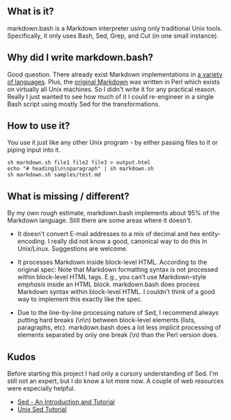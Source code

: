 
## What is it?
markdown.bash is a Markdown interpreter using only traditional Unix tools. Specifically, it only uses Bash, Sed, Grep, and Cut (in one small instance).

## Why did I write markdown.bash?
Good question. There already exist Markdown implementations in [a variety of languages][1]. Plus, the [original Markdown][2] was written in Perl which exists on virtually all Unix machines. So I didn't write it for any practical reason. Really I just wanted to see how much of it I could re-engineer in a single Bash script using mostly Sed for the transformations.

## How to use it?
You use it just like any other Unix program - by either passing files to it or piping input into it.

	sh markdown.sh file1 file2 file3 > output.html
	echo "# heading1\n\nparagraph" | sh markdown.sh
	sh markdown.sh samples/test.md
	
## What is missing / different?
By my own rough estimate, markdown.bash implements about 95% of the Markdown language. Still there are some areas where it doesn't.

* It doesn't convert E-mail addresses to a mix of decimal and hex entity-encoding. I really did not know a good, canonical way to do this in Unix/Linux. Suggestions are welcome.
* It processes Markdown inside block-level HTML. According to the original spec: Note that Markdown formatting syntax is not processed within block-level HTML tags. E.g., you can’t use Markdown-style *emphasis* inside an HTML block. markdown.bash does process Markdown syntax within block-level HTML. I couldn't think of a good way to implement this exactly like the spec.

* Due to the line-by-line processing nature of Sed, I recommend always putting hard breaks (\\n\\n) between block-level elements (lists, paragraphs, etc). markdown.bash does a lot less implicit processing of elements separated by only one break (\\n) than the Perl version does.

## Kudos
Before starting this project I had only a cursory understanding of Sed. I'm still not an expert, but I do know a lot more now. A couple of web resources were especially helpful.

* [Sed - An Introduction and Tutorial][3]
* [Unix Sed Tutorial][4]


[1]: http://stackoverflow.com/questions/2798123/markdown-why-are-there-numerous-implementations-of-the-markdown-markup-langua
[2]: http://daringfireball.net/projects/markdown/
[3]: http://www.grymoire.com/Unix/Sed.html#uh-55
[4]: http://www.thegeekstuff.com/2009/11/unix-sed-tutorial-multi-line-file-operation-with-6-practical-examples/
